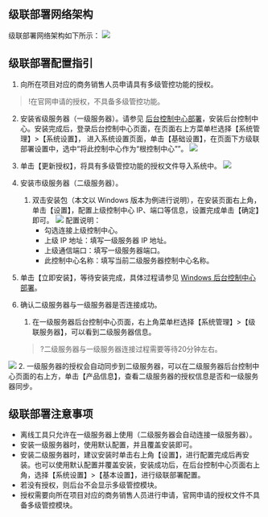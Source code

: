 ## 级联部署网络架构
级联部署网络架构如下所示：
![](https://main.qcloudimg.com/raw/04d11f13e33fb7211e7d4a95f18eae8c.png)
## 级联部署配置指引
1. 向所在项目对应的商务销售人员申请具有多级管控功能的授权。
>!在官网申请的授权，不具备多级管控功能。
>
2. 安装省级服务器（一级服务器）。请参见 [后台控制中心部署](https://cloud.tencent.com/document/product/1009/39853)，安装后台控制中心。安装完成后，登录后台控制中心页面，在页面右上方菜单栏选择【系统管理】>【系统设置】， 进入系统设置页面，单击【基础设置】，在页面下方级联部署设置中，选中“将此控制中心作为“根控制中心””。
![](https://main.qcloudimg.com/raw/36e96e7413b12a97086f003579bb0d9d.png)
3. 单击【更新授权】，将具有多级管控功能的授权文件导入系统中。
![](https://main.qcloudimg.com/raw/4e1c5c29ec34f60e7f6a249eaec64f0d.png)
4. 安装市级服务器（二级服务器）。
	1. 双击安装包（本文以 Windows 版本为例进行说明），在安装页面右上角，单击【设置】，配置上级控制中心 IP、端口等信息，设置完成单击【确定】即可。
![](https://main.qcloudimg.com/raw/7d3e66badb007426ebb2a1454ce748ad.png)
配置说明：
		- 勾选连接上级控制中心。
		- 上级 IP 地址：填写一级服务器 IP 地址。
		- 上级通信端口：填写一级服务器端口。
		- 此控制中心名称：填写当前二级服务器控制中心名称。

 2. 单击【立即安装】，等待安装完成，具体过程请参见 [Windows 后台控制中心部署](https://cloud.tencent.com/document/product/1009/39854)。

5. 确认二级服务器与一级服务器是否连接成功。
	1. 在一级服务器后台控制中心页面，右上角菜单栏选择【系统管理】>【级联服务器】，可以看到二级服务器信息。
	>?二级服务器与一级服务器连接过程需要等待20分钟左右。
	>
![](https://main.qcloudimg.com/raw/c3d449ee7df7ce473c8c0eeabd72305f.png)
	2. 一级服务器的授权会自动同步到二级服务器，可以在二级服务器后台控制中心页面的右上方，单击【产品信息】，查看二级服务器的授权信息是否和一级服务器同步。

## 级联部署注意事项
- 离线工具只允许在一级服务器上使用（二级服务器会自动连接一级服务器）。
- 安装一级服务器时，使用默认配置，并且覆盖安装即可。
- 安装二级服务器时，建议安装时单击右上角【设置】，进行配置完成后再安装。也可以使用默认配置并覆盖安装，安装成功后，在后台控制中心页面右上角，选择【系统设置】>【基本设置】，进行级联部署配置。
- 若没有授权，则后台不会显示多级管控模块。
- 授权需要向所在项目对应的商务销售人员进行申请，官网申请的授权文件不具备多级管控模块。
